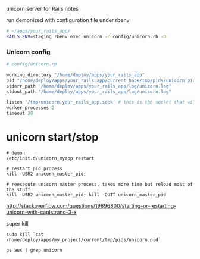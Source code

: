  unicorn server for Rails notes
 
 
run demonized with configuration file under rbenv 

```bash
# ~/apps/your_rails_app/
RAILS_ENV=staging rbenv exec unicorn -c config/unicorn.rb -D
```


### Unicorn config

```ruby
# config/unicorn.rb

working_directory "/home/deploy/apps/your_rails_app"
pid "/home/deploy/apps/your_rails_app/current_hack/tmp/pids/unicorn.pid"
stderr_path "/home/deploy/apps/your_rails_app/log/unicorn.log"
stdout_path "/home/deploy/apps/your_rails_app/log/unicorn.log"

listen '/tmp/unicorn.your_rails_app.sock' # this is the socket that will be picked up by NgineX
worker_processes 2
timeout 30
```

# unicorn start/stop

    # demon
    /etc/init.d/unicorn_myapp restart 
    
    # restart pid process
    kill -USR2 unicorn_master_pid;
    
    # reexecute unicorn master process, takes more time but reload most of the stuff
    kill -USR2 unicorn_master_pid; kill -QUIT unicorn_master_pid 
    
http://stackoverflow.com/questions/19896800/starting-or-restarting-unicorn-with-capistrano-3-x


super kill

    sudo kill `cat /home/deploy/apps/my_project/current/tmp/pids/unicorn.pid`
    
    ps aux | grep unicorn
